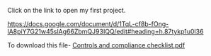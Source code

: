 Click on the link to open my first project.

https://docs.google.com/document/d/1TqL-cf8b-fOng-lA8piY7G21w45slAg66ZbmQJ93IQQ/edit#heading=h.87tykp1u0l36

To download this file-
[Controls and compliance checklist.pdf](https://github.com/PiyushCSM/My-Cybersecurity-Portfolio/files/13294213/Controls.and.compliance.checklist.pdf)
